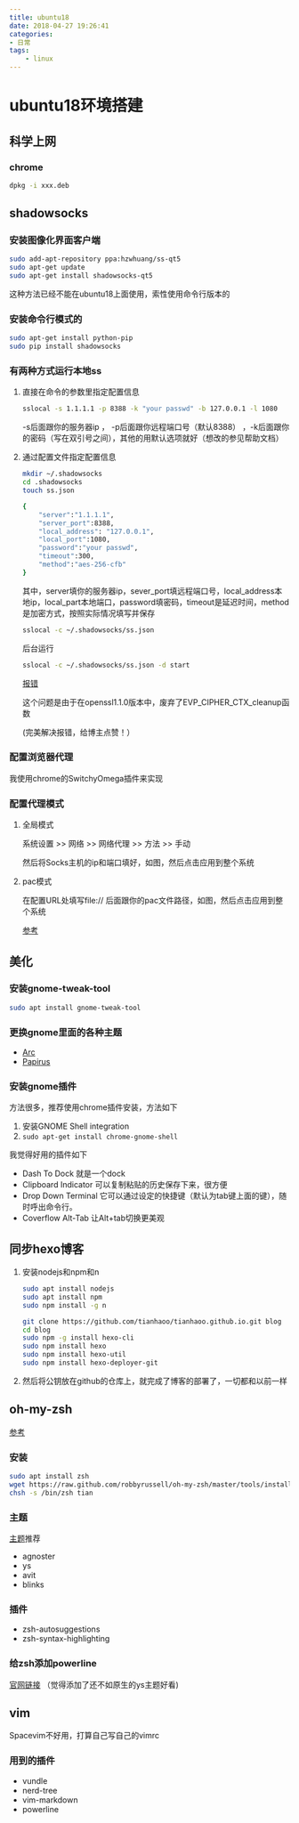 ```yaml
---
title: ubuntu18
date: 2018-04-27 19:26:41
categories:
- 日常
tags:
    - linux
---
```

# ubuntu18环境搭建

## 科学上网

### chrome

```bash
dpkg -i xxx.deb
```

## shadowsocks

### 安装图像化界面客户端

```bash
sudo add-apt-repository ppa:hzwhuang/ss-qt5
sudo apt-get update
sudo apt-get install shadowsocks-qt5
```

这种方法已经不能在ubuntu18上面使用，索性使用命令行版本的

<!--more-->

### 安装命令行模式的

```bash
sudo apt-get install python-pip
sudo pip install shadowsocks
```

### 有两种方式运行本地ss

1. 直接在命令的参数里指定配置信息

    ```bash
    sslocal -s 1.1.1.1 -p 8388 -k "your passwd" -b 127.0.0.1 -l 1080
    ```

    -s后面跟你的服务器ip ， -p后面跟你远程端口号（默认8388） ，-k后面跟你的密码（写在双引号之间），其他的用默认选项就好（想改的参见帮助文档）

2. 通过配置文件指定配置信息

    ```bash
    mkdir ~/.shadowsocks
    cd .shadowsocks
    touch ss.json

    {
        "server":"1.1.1.1",
        "server_port":8388,
        "local_address": "127.0.0.1",
        "local_port":1080,
        "password":"your passwd",
        "timeout":300,
        "method":"aes-256-cfb"
    }

    ```

    其中，server填你的服务器ip，sever_port填远程端口号，local_address本地ip，local_part本地端口，password填密码，timeout是延迟时间，method是加密方式，按照实际情况填写并保存

    ```bash
    sslocal -c ~/.shadowsocks/ss.json
    ```

    后台运行

    ```bash
    sslocal -c ~/.shadowsocks/ss.json -d start
    ```

    [报错](https://blog.csdn.net/blackfrog_unique/article/details/60320737)

    这个问题是由于在openssl1.1.0版本中，废弃了EVP_CIPHER_CTX_cleanup函数

    (完美解决报错，给博主点赞！）

### 配置浏览器代理

我使用chrome的SwitchyOmega插件来实现

### 配置代理模式

1. 全局模式

    系统设置 >> 网络 >> 网络代理 >> 方法 >> 手动

    然后将Socks主机的ip和端口填好，如图，然后点击应用到整个系统

2. pac模式

    在配置URL处填写file:// 后面跟你的pac文件路径，如图，然后点击应用到整个系统

    [参考](https://www.cnblogs.com/Dumblidor/p/5450248.html)

## 美化

### 安装gnome-tweak-tool

```bash
sudo apt install gnome-tweak-tool
```

### 更换gnome里面的各种主题

* [Arc](https://github.com/horst3180/arc-theme)
* [Papirus](https://launchpad.net/~papirus/+archive/ubuntu/papirus/+packages?field.name_filter=papirus-icon-theme)

### 安装gnome插件

方法很多，推荐使用chrome插件安装，方法如下

1. 安装GNOME Shell integration
2. `sudo apt-get install chrome-gnome-shell`

我觉得好用的插件如下

* Dash To Dock 就是一个dock
* Clipboard Indicator 可以复制粘贴的历史保存下来，很方便
* Drop Down Terminal 它可以通过设定的快捷键（默认为tab键上面的键），随时呼出命令行。
* Coverflow Alt-Tab 让Alt+tab切换更美观

## 同步hexo博客

1. 安装nodejs和npm和n

    ```bash
    sudo apt install nodejs
    sudo apt install npm
    sudo npm install -g n
    ```

    ```bash
    git clone https://github.com/tianhaoo/tianhaoo.github.io.git blog
    cd blog
    sudo npm -g install hexo-cli
    sudo npm install hexo
    sudo npm install hexo-util
    sudo npm install hexo-deployer-git
    ```

2. 然后将公钥放在github的仓库上，就完成了博客的部署了，一切都和以前一样

## oh-my-zsh

[参考](https://blog.csdn.net/u010138906/article/details/78778627)

### 安装

```bash
sudo apt install zsh
wget https://raw.github.com/robbyrussell/oh-my-zsh/master/tools/install.sh -O - | sh
chsh -s /bin/zsh tian
```

### 主题

[主题](https://github.com/robbyrussell/oh-my-zsh/wiki/Themes)推荐

* agnoster
* ys
* avit
* blinks

### 插件

* zsh-autosuggestions
* zsh-syntax-highlighting

### 给zsh添加powerline

[官网链接](https://powerline.readthedocs.io/en/latest/usage/shell-prompts.html#zsh-prompt)
（觉得添加了还不如原生的ys主题好看)

## vim

Spacevim不好用，打算自己写自己的vimrc

### 用到的插件

* vundle
* nerd-tree
* vim-markdown
* powerline
